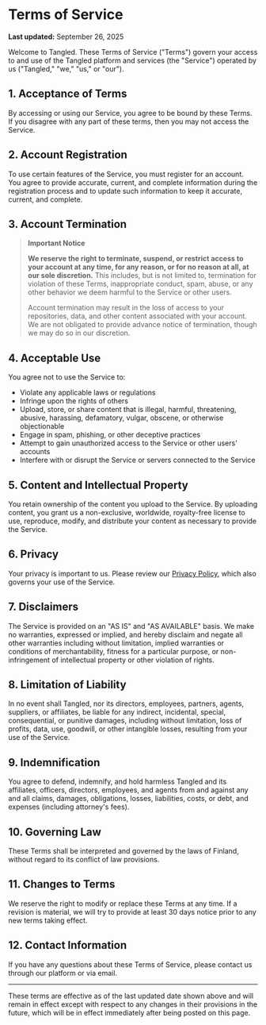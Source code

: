 # Terms of Service

**Last updated:** September 26, 2025

Welcome to Tangled. These Terms of Service ("Terms") govern your access
to and use of the Tangled platform and services (the "Service")
operated by us ("Tangled," "we," "us," or "our").

## 1. Acceptance of Terms

By accessing or using our Service, you agree to be bound by these Terms.
If you disagree with any part of these terms, then you may not access
the Service.

## 2. Account Registration

To use certain features of the Service, you must register for an
account. You agree to provide accurate, current, and complete
information during the registration process and to update such
information to keep it accurate, current, and complete.

## 3. Account Termination

> **Important Notice**
> 
> **We reserve the right to terminate, suspend, or restrict access to
> your account at any time, for any reason, or for no reason at all, at
> our sole discretion.** This includes, but is not limited to,
> termination for violation of these Terms, inappropriate conduct, spam,
> abuse, or any other behavior we deem harmful to the Service or other
> users.
> 
> Account termination may result in the loss of access to your
> repositories, data, and other content associated with your account. We
> are not obligated to provide advance notice of termination, though we
> may do so in our discretion.

## 4. Acceptable Use

You agree not to use the Service to:

- Violate any applicable laws or regulations
- Infringe upon the rights of others
- Upload, store, or share content that is illegal, harmful, threatening,
  abusive, harassing, defamatory, vulgar, obscene, or otherwise
  objectionable
- Engage in spam, phishing, or other deceptive practices
- Attempt to gain unauthorized access to the Service or other users'
  accounts
- Interfere with or disrupt the Service or servers connected to the
  Service

## 5. Content and Intellectual Property

You retain ownership of the content you upload to the Service. By
uploading content, you grant us a non-exclusive, worldwide, royalty-free
license to use, reproduce, modify, and distribute your content as
necessary to provide the Service.

## 6. Privacy

Your privacy is important to us. Please review our [Privacy
Policy](/privacy), which also governs your use of the Service.

## 7. Disclaimers

The Service is provided on an "AS IS" and "AS AVAILABLE" basis. We make
no warranties, expressed or implied, and hereby disclaim and negate all
other warranties including without limitation, implied warranties or
conditions of merchantability, fitness for a particular purpose, or
non-infringement of intellectual property or other violation of rights.

## 8. Limitation of Liability

In no event shall Tangled, nor its directors, employees, partners,
agents, suppliers, or affiliates, be liable for any indirect,
incidental, special, consequential, or punitive damages, including
without limitation, loss of profits, data, use, goodwill, or other
intangible losses, resulting from your use of the Service.

## 9. Indemnification

You agree to defend, indemnify, and hold harmless Tangled and its
affiliates, officers, directors, employees, and agents from and against
any and all claims, damages, obligations, losses, liabilities, costs,
or debt, and expenses (including attorney's fees).

## 10. Governing Law

These Terms shall be interpreted and governed by the laws of Finland,
without regard to its conflict of law provisions.

## 11. Changes to Terms

We reserve the right to modify or replace these Terms at any time. If a
revision is material, we will try to provide at least 30 days notice
prior to any new terms taking effect.

## 12. Contact Information

If you have any questions about these Terms of Service, please contact
us through our platform or via email.

---

These terms are effective as of the last updated date shown above and
will remain in effect except with respect to any changes in their
provisions in the future, which will be in effect immediately after
being posted on this page.
